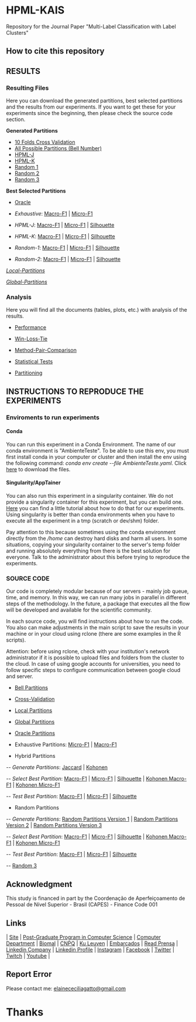 # HPML-KAIS
Repository for the Journal Paper "Multi-Label Classification with Label Clusters"

## How to cite this repository

## RESULTS

### Resulting Files

Here you can download the generated partitions, best selected partitions and the results from our experiments. If you want to get these for your experiments since the beginning, then please check the source code section.

**Generated Partitions**

- [10 Folds Cross Validation](https://1drv.ms/f/s!Aq6SGcf6js1m6-B08FI4WPdLPDtdkQ?e=Ijz6dt)
- [All Possible Partitions (Bell Number)](https://1drv.ms/f/s!Aq6SGcf6js1m6-ETm236_Bju4YMjgw?e=wBwzbX)
- [HPML-J](https://1drv.ms/f/s!Aq6SGcf6js1m6-B2rrDsWL8OSwngrQ?e=vGj2tb)
- [HPML-K](https://1drv.ms/f/s!Aq6SGcf6js1m6-B__DDUWcmmChKt_Q?e=GOiLUK)
- [Random 1](https://1drv.ms/f/s!Aq6SGcf6js1m6-FBMGd-u3ndwfgiBA?e=LiZCMP)
- [Random 2](https://1drv.ms/f/s!Aq6SGcf6js1m6-FCBXhuUkS9n8GImw?e=pXOBJe) 
- [Random 3](https://1drv.ms/f/s!Aq6SGcf6js1m7P41pcNLwmHJAUWG2g?e=zstXSw)


**Best Selected Partitions**

- [Oracle](https://1drv.ms/f/s!Aq6SGcf6js1m6-E7-G4u8QbWvOyaYQ?e=lskQ6a)

- *Exhaustive*: [Macro-F1](https://1drv.ms/f/s!Aq6SGcf6js1m6-EoId5BXS8Mt3HgUw?e=tWrYOt) | [Micro-F1](https://1drv.ms/f/s!Aq6SGcf6js1m6-EnT2HV6DN1W1NiMw?e=ebLpMO)

- *HPML-J*: [Macro-F1](https://1drv.ms/f/s!Aq6SGcf6js1m6-EaVAzfj6hOoDvqfA?e=2w9gQp) | [Micro-F1](https://1drv.ms/f/s!Aq6SGcf6js1m6-Eb19W3q1vMZHs3IQ?e=dmj67U) | [Silhouette](https://1drv.ms/f/s!Aq6SGcf6js1m6-EcOcU1F5h6b4XSDg?e=xGy2Wt)

- *HPML-K*: [Macro-F1](https://1drv.ms/f/s!Aq6SGcf6js1m6-Ed4L_kp3PxE-kMmA?e=jl59bY) | [Micro-F1](https://1drv.ms/f/s!Aq6SGcf6js1m6-Ee8pe_XwIKdgD9eA?e=i4hHuS) | [Silhouette](https://1drv.ms/f/s!Aq6SGcf6js1m6-EfBakMcYZeWPGXHw?e=uMgH9p)

- *Random-1*: [Macro-F1](https://1drv.ms/f/s!Aq6SGcf6js1m6-EgPP48Xo--NrlANw?e=TK9G39) | [Micro-F1](https://1drv.ms/f/s!Aq6SGcf6js1m6-EhuRev41tVVXRyFA?e=qldux9) | [Silhouette](https://1drv.ms/f/s!Aq6SGcf6js1m6-EicqyByYG2gbONGg?e=ZFtV8x)

- *Random-2*: [Macro-F1](https://1drv.ms/f/s!Aq6SGcf6js1m6-Ej1VJbGUJx97MClw?e=fRzZ4f) | [Micro-F1](https://1drv.ms/f/s!Aq6SGcf6js1m6-EkdHHPlruE-12Ujg?e=etIs9n) | [Silhouette](https://1drv.ms/f/s!Aq6SGcf6js1m6-ElaRlxjeUuFzH-dw?e=rrKcB5)


*[Local-Partitions](https://1drv.ms/f/s!Aq6SGcf6js1m7P01XT9LbbGDzax0Ww?e=Xc1U2M)*

*[Global-Partitions](https://1drv.ms/f/s!Aq6SGcf6js1m7P00Gp5zxVR1xUQi0Q?e=nHw0W4)*


### Analysis

Here you will find all the documents (tables, plots, etc.) with analysis of the results.

- [Performance](https://1drv.ms/b/s!Aq6SGcf6js1m7P5HufzJIoEvmZUrGg?e=DTzFL5)

- [Win-Loss-Tie](https://1drv.ms/f/s!Aq6SGcf6js1m7P5LbvNpbOJC98Diqw?e=6iQT3p)

- [Method-Pair-Comparison]()

- [Statistical Tests](https://1drv.ms/f/s!Aq6SGcf6js1m7P5MqnImJY2gao69dA?e=6NLbjm)

- [Partitioning](https://1drv.ms/b/s!Aq6SGcf6js1m7P5GKY8MigODG6pE1A?e=Up23Yk)



## INSTRUCTIONS TO REPRODUCE THE EXPERIMENTS

### Enviroments to run experiments

#### Conda
You can run this experiment in a Conda Environment. The name of our conda environment is "AmbienteTeste". To be able to use this env, you must first install conda in your computer or cluster and then install the env using the following command: *conda env create --file AmbienteTeste.yaml*. Click [here](https://drive.google.com/drive/folders/1OGwZi8gPuoUF_DIshz7XsGIUurmQgKXe?usp=sharing) to download the files.


#### Singularity/AppTainer
You can also run this experiment in a singularity container. We do not provide a singularity container for this experiment, but you can build one. [Here](https://rpubs.com/cissagatto/apptainer-slurm-r) you can find a little tutorial about how to do that for our experiments. Using singularity is better than conda environments when you have to execute all the experiment in a tmp (scratch or dev/shm) folder. 

Pay attention to this because sometimes using the conda environment directly from the */home* can destroy hard disks and harm all users. In some situations, copying your singularity container to the server's temp folder and running absolutely everything from there is the best solution for everyone. Talk to the administrator about this before trying to reproduce the experiments.


### SOURCE CODE
Our code is completely modular because of our servers - mainly job queue, time, and memory. In this way, we can run many jobs in parallel in different steps of the methodology. In the future, a package that executes all the flow will be developed and available for the scientific community. 

In each source code, you will find instructions about how to run the code. You also can make adjustments in the main script to save the results in your machine or in your cloud using rclone (there are some examples in the R scripts).

Attention: before using rclone, check with your institution's network administrator if it is possible to upload files and folders from the cluster to the cloud. In case of using google accounts for universities, you need to follow specific steps to configure communication between google cloud and server.

- [Bell Partitions](https://github.com/cissagatto/BellPartitionsMultiLabel)

- [Cross-Validation](https://github.com/cissagatto/CrossValidationMultiLabel)

- [Local Partitions](https://github.com/cissagatto/Local-Partitions)

- [Global Partitions](https://github.com/cissagatto/Global-Partitions)

- [Oracle Partitions](https://github.com/cissagatto/Oracle-Clus)

- Exhaustive Partitions: [Micro-F1](https://github.com/cissagatto/Exhaustive-MiF1-Clus) | [Macro-F1](https://github.com/cissagatto/Exhaustive-MaF1-Clus)

- Hybrid Partitions

-- *Generate Partitions*: [Jaccard](https://github.com/cissagatto/Generate-Partitions-Jaccard) | [Kohonen](https://github.com/cissagatto/Generate-Partitions-Kohonen)

-- *Select Best Partition*: [Macro-F1](https://github.com/cissagatto/Best-Partition-MaF1-Clus) | [Micro-F1](https://github.com/cissagatto/Best-Partition-MiF1-Clus) | [Silhouette](https://github.com/cissagatto/Best-Partition-Silhouete) | [Kohonen Macro-F1](https://github.com/cissagatto/Best-Partition-Kohonen-MaF1-Clus) | [Kohonen Micro-F1](https://github.com/cissagatto/Best-Partition-Kohonen-MiF1-Clus)

-- *Test Best Partition*: [Macro-F1](https://github.com/cissagatto/Test-Best-Partition-MaF1-Clus) | [Micro-F1](https://github.com/cissagatto/Test-Best-Partition-MiF1-Clus) | [Silhouette](https://github.com/cissagatto/Test-Best-Partition-Silhouete)

- Random Partitions

-- *Generate Partitions*: [Random Partitions Version 1](https://github.com/cissagatto/Generate-Partitions-Random1) | [Random Partitions Version 2](https://github.com/cissagatto/Generate-Partitions-Random2) | [Random Partitions Version 3](https://github.com/cissagatto/Generate-Partitions-Random3)

-- *Select Best Partition*: [Macro-F1](https://github.com/cissagatto/Best-Partition-MacroF1) | [Micro-F1](https://github.com/cissagatto/Best-Partition-MicroF1) | [Silhouette](https://github.com/cissagatto/Best-Partition-Silhouete) | [Kohonen Macro-F1](https://github.com/cissagatto/Best-Partition-Kohonen-MaF1-Clus) | [Kohonen Micro-F1](https://github.com/cissagatto/Best-Partition-Kohonen-MiF1-Clus) 

-- *Test Best Partition*: [Macro-F1](https://github.com/cissagatto/Test-Best-Partition-MaF1-Clus) | [Micro-F1](https://github.com/cissagatto/Test-Best-Partition-MiF1-Clus) | [Silhouette](https://github.com/cissagatto/Test-Best-Partition-Silhouete) 

-- [Random 3](https://github.com/cissagatto/Random3-Clus)


## Acknowledgment
This study is financed in part by the Coordenação de Aperfeiçoamento de Pessoal de Nível Superior - Brasil (CAPES) - Finance Code 001


## Links

| [Site](https://sites.google.com/view/professor-cissa-gatto) | [Post-Graduate Program in Computer Science](http://ppgcc.dc.ufscar.br/pt-br) | [Computer Department](https://site.dc.ufscar.br/) |  [Biomal](http://www.biomal.ufscar.br/) | [CNPQ](https://www.gov.br/cnpq/pt-br) | [Ku Leuven](https://kulak.kuleuven.be/) | [Embarcados](https://www.embarcados.com.br/author/cissa/) | [Read Prensa](https://prensa.li/@cissa.gatto/) | [Linkedin Company](https://www.linkedin.com/company/27241216) | [Linkedin Profile](https://www.linkedin.com/in/elainececiliagatto/) | [Instagram](https://www.instagram.com/cissagatto) | [Facebook](https://www.facebook.com/cissagatto) | [Twitter](https://twitter.com/cissagatto) | [Twitch](https://www.twitch.tv/cissagatto) | [Youtube](https://www.youtube.com/CissaGatto) |

## Report Error
Please contact me: elainececiliagatto@gmail.com

# Thanks
